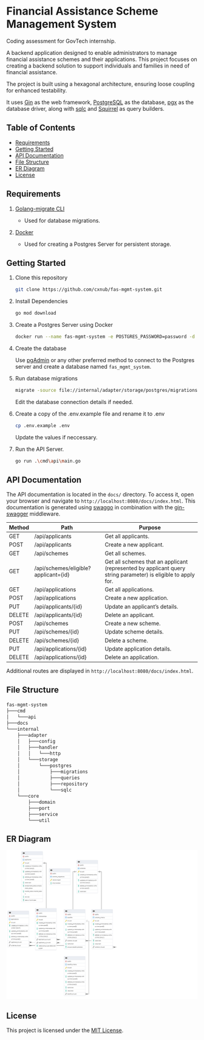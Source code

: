 # Financial Assistance Scheme Management System

Coding assessment for GovTech internship.

A backend application designed to enable administrators to manage financial assistance schemes and their applications.
This project focuses on creating a backend solution to support individuals and families in need of financial assistance.

The project is built using a hexagonal architecture, ensuring loose coupling for enhanced testability.

It uses [Gin](https://gin-gonic.com/) as the web framework, [PostgreSQL](https://www.postgresql.org/) as the
database, [pgx](https://github.com/jackc/pgx/) as the database driver, along
with [sqlc](https://github.com/sqlc-dev/sqlc) and [Squirrel](https://github.com/Masterminds/squirrel/) as query
builders.

## Table of Contents

- [Requirements](#requirements)
- [Getting Started](#getting-started)
- [API Documentation](#api-documentation)
- [File Structure](#file-structure)
- [ER Diagram](#er-diagram)
- [License](#license)

## Requirements

1. [Golang-migrate CLI](https://github.com/golang-migrate/migrate)
   - Used for database migrations.

2. [Docker](https://www.docker.com/)
   - Used for creating a Postgres Server for persistent storage.

## Getting Started

1. Clone this repository
   ```bash
   git clone https://github.com/cxnub/fas-mgmt-system.git
   ```
   
2. Install Dependencies
    ```bash
    go mod download
   ```

1. Create a Postgres Server using Docker
   ```bash
   docker run --name fas-mgmt-system -e POSTGRES_PASSWORD=password -d -p 5432:5432 postgres
   ```

2. Create the database

   Use [pgAdmin](https://www.pgadmin.org/) or any other preferred method to connect to the Postgres server and create a database named
   `fas_mgmt_system`.

   
3. Run database migrations
   ```bash
   migrate -source file://internal/adapter/storage/postgres/migrations -database postgres://postgres:password@localhost/fas_mgmt_system?sslmode=disable up
   ```
   Edit the database connection details if needed.


4. Create a copy of the .env.example file and rename it to .env

   ```bash
   cp .env.example .env
   ```
   
   Update the values if neccessary.


5. Run the API Server.
   ```bash
   go run .\cmd\api\main.go
   ```

## API Documentation

The API documentation is located in the `docs/` directory. To access it, open your browser and navigate to
`http://localhost:8080/docs/index.html`. This documentation is generated using [swaggo](https://github.com/swaggo/swag/)
in combination with the [gin-swagger](https://github.com/swaggo/gin-swagger/) middleware.

| Method | Path                                 | Purpose                                                                                                       |
|--------|--------------------------------------|---------------------------------------------------------------------------------------------------------------|
| GET    | /api/applicants                      | Get all applicants.                                                                                           |
| POST   | /api/applicants                      | Create a new applicant.                                                                                       |
| GET    | /api/schemes                         | Get all schemes.                                                                                              |
| GET    | /api/schemes/eligible?applicant={id} | Get all schemes that an applicant (represented by applicant query string parameter) is eligible to apply for. |
| GET    | /api/applications                    | Get all applications.                                                                                         |
| POST   | /api/applications                    | Create a new application.                                                                                     |
| PUT    | /api/applicants/{id}                 | Update an applicant’s details.                                                                                |
| DELETE | /api/applicants/{id}                 | Delete an applicant.                                                                                          |
| POST   | /api/schemes                         | Create a new scheme.                                                                                          |
| PUT    | /api/schemes/{id}                    | Update scheme details.                                                                                        |
| DELETE | /api/schemes/{id}                    | Delete a scheme.                                                                                              |
| PUT    | /api/applications/{id}               | Update application details.                                                                                   |
| DELETE | /api/applications/{id}               | Delete an application.                                                                                        |

Additional routes are displayed in `http://localhost:8080/docs/index.html`. 

   
## File Structure
   ```
   fas-mgmt-system
   ├───cmd
   │   └───api
   ├───docs
   └───internal
       ├───adapter
       │   ├───config
       │   ├───handler
       │   │   └───http
       │   └───storage
       │       └───postgres
       │           ├───migrations
       │           ├───queries
       │           ├───repository
       │           └───sqlc
       └───core
           ├───domain
           ├───port
           ├───service
           └───util

   ```

## ER Diagram
![ERD.png](ERD.png)

## License

This project is licensed under the [MIT License](LICENSE).
